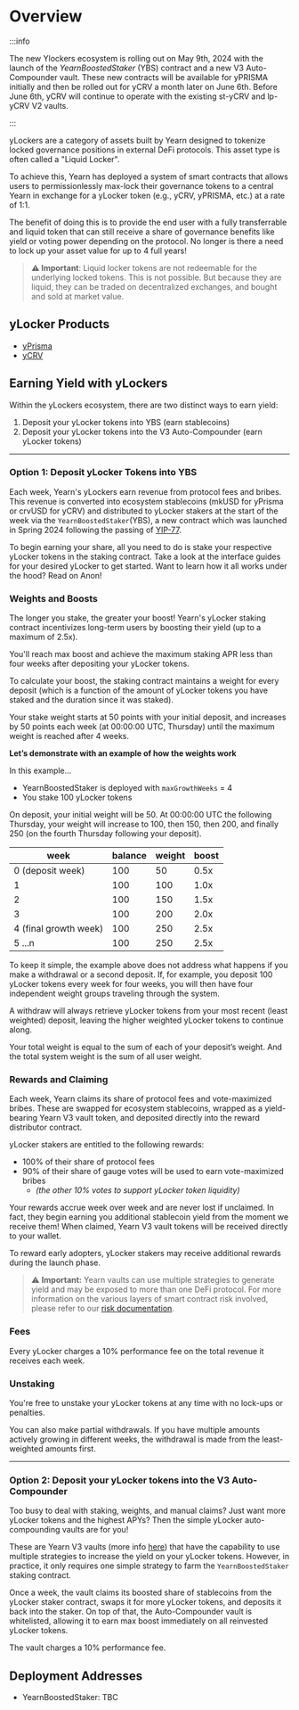 # Overview

:::info

The new Ylockers ecosystem is rolling out on May 9th, 2024 with the launch of the *YearnBoostedStaker* (YBS) contract and a new V3 Auto-Compounder vault. These new contracts will be available for yPRISMA initially and then be rolled out for yCRV a month later on June 6th. Before June 6th, yCRV will continue to operate with the existing st-yCRV and lp-yCRV V2 vaults.

:::

yLockers are a category of assets built by Yearn designed to tokenize locked governance positions in external DeFi protocols. This asset type is often called a "Liquid Locker".

To achieve this, Yearn has deployed a system of smart contracts that allows users to permissionlessly max-lock their governance tokens to a central Yearn in exchange for a yLocker token (e.g., yCRV, yPRISMA, etc.) at a rate of 1:1.

The benefit of doing this is to provide the end user with a fully transferrable and liquid token that can still receive a share of governance benefits like yield or voting power depending on the protocol. No longer is there a need to lock up your asset value for up to 4 full years!

> **⚠️ Important**: Liquid locker tokens are not redeemable for the underlying locked tokens. This is not possible. But because they are liquid, they can be traded on decentralized exchanges, and bought and sold at market value.

## yLocker Products

* [yPrisma](../ylockers/yprisma/overview)
* [yCRV](../ylockers/ycrv/overview)

## Earning Yield with yLockers

Within the yLockers ecosystem, there are two distinct ways to earn yield:

1. Deposit your yLocker tokens into YBS (earn stablecoins)
2. Deposit your yLocker tokens into the V3 Auto-Compounder (earn yLocker tokens)

___

### Option 1: Deposit yLocker Tokens into YBS

Each week, Yearn's yLockers earn revenue from protocol fees and bribes. This revenue is converted into ecosystem stablecoins (mkUSD for yPrisma or crvUSD for yCRV) and distributed to yLocker stakers at the start of the week via the `YearnBoostedStaker`(YBS), a new contract which was launched in Spring 2024 following the passing of [YIP-77](https://snapshot.org/#/veyfi.eth/proposal/0xe79fb2ef4f21ef1e9cc30dd1522c9751c74b631c4782bccbbeb25185d4ddae1d).

To begin earning your share, all you need to do is stake your respective yLocker tokens in the staking contract. Take a look at the interface guides for your desired yLocker to get started. Want to learn how it all works under the hood? Read on Anon!

### Weights and Boosts

The longer you stake, the greater your boost! Yearn's yLocker staking contract incentivizes long-term users by boosting their yield (up to a maximum of 2.5x).

You'll reach max boost and achieve the maximum staking APR less than four weeks after depositing your yLocker tokens.

To calculate your boost, the staking contract maintains a weight for every deposit (which is a function of the amount of yLocker tokens you have staked and the duration since it was staked).

Your stake weight starts at 50 points with your initial deposit, and increases by 50 points each week (at 00:00:00 UTC, Thursday) until the maximum weight is reached after 4 weeks.

**Let’s demonstrate with an example of how the weights work**

In this example…

* YearnBoostedStaker is deployed with `maxGrowthWeeks` = 4
* You stake 100 yLocker tokens

On deposit, your initial weight will be 50. At 00:00:00 UTC the following Thursday, your weight will increase to 100, then 150, then 200, and finally 250 (on the fourth Thursday following your deposit).

| week             | balance | weight | boost |
| ---------------- | ------- | ------ | ----- |
| 0 (deposit week) | 100     | 50     | 0.5x  |
| 1                | 100        | 100       | 1.0x      |
| 2                | 100        | 150       | 1.5x      |
| 3                | 100        | 200       | 2.0x      |
| 4 (final growth week)               | 100        | 250       | 2.5x      |
| 5 ...n                 | 100        | 250       | 2.5x      |

To keep it simple, the example above does not address what happens if you make a withdrawal or a second deposit. If, for example, you deposit 100 yLocker tokens every week for four weeks, you will then have four independent weight groups traveling through the system.

A withdraw will always retrieve yLocker tokens from your most recent (least weighted) deposit, leaving the higher weighted yLocker tokens to continue along.

Your total weight is equal to the sum of each of your deposit’s weight. And the total system weight is the sum of all user weight.

### Rewards and Claiming

Each week, Yearn claims its share of protocol fees and vote-maximized bribes. These are swapped for ecosystem stablecoins, wrapped as a yield-bearing Yearn V3 vault token, and deposited directly into the reward distributor contract.

yLocker stakers are entitled to the following rewards:

* 100% of their share of protocol fees
* 90% of their share of gauge votes will be used to earn vote-maximized bribes
  * *(the other 10% votes to support yLocker token liquidity)*

Your rewards accrue week over week and are never lost if unclaimed. In fact, they begin earning you additional stablecoin yield from the moment we receive them! When claimed, Yearn V3 vault tokens will be received directly to your wallet.

To reward early adopters, yLocker stakers may receive additional rewards during the launch phase.

> ⚠️ **Important:** Yearn vaults can use multiple strategies to generate yield and may be exposed to more than one DeFi protocol. For more information on the various layers of smart contract risk involved, please refer to our [risk documentation](https://docs.yearn.fi/resources/risks/protocol-risks).

### Fees

Every yLocker charges a 10% performance fee on the total revenue it receives each week.

### Unstaking

You're free to unstake your yLocker tokens at any time with no lock-ups or penalties.

You can also make partial withdrawals. If you have multiple amounts actively growing in different weeks, the withdrawal is made from the least-weighted amounts first.

___

### Option 2: Deposit your yLocker tokens into the V3 Auto-Compounder

Too busy to deal with staking, weights, and manual claims? Just want more yLocker tokens and the highest APYs? Then the simple yLocker auto-compounding vaults are for you!

These are Yearn V3 vaults (more info [here](https://docs.yearn.fi/getting-started/products/yvaults/v3)) that have the capability to use multiple strategies to increase the yield on your yLocker tokens. However, in practice, it only requires one simple strategy to farm the `YearnBoostedStaker` staking contract.

Once a week, the vault claims its boosted share of stablecoins from the yLocker staker contract, swaps it for more yLocker tokens, and deposits it back into the staker. On top of that, the Auto-Compounder vault is whitelisted, allowing it to earn max boost immediately on all reinvested yLocker tokens.

The vault charges a 10% performance fee.

## Deployment Addresses

* YearnBoostedStaker: TBC
